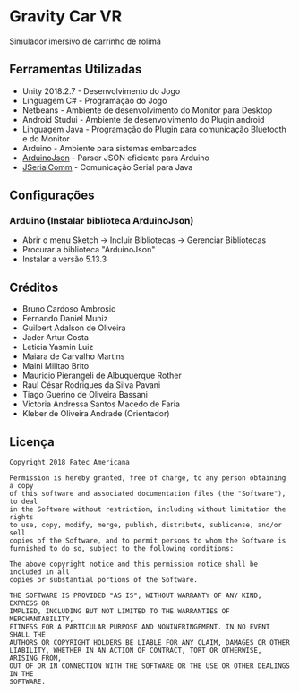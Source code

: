 # Gravity Car VR

Simulador imersivo de carrinho de rolimã

## Ferramentas Utilizadas
- Unity 2018.2.7      - Desenvolvimento do Jogo
- Linguagem C#        - Programação do Jogo
- Netbeans            - Ambiente de desenvolvimento do Monitor para Desktop
- Android Studui      - Ambiente de desenvolvimento do Plugin android
- Linguagem Java      - Programação do Plugin para comunicação Bluetooth e do Monitor
- Arduino             - Ambiente para sistemas embarcados
- [ArduinoJson](https://arduinojson.org/) - Parser JSON eficiente para Arduino
- [JSerialComm](http://fazecast.github.io/jSerialComm/) - Comunicação Serial para Java


## Configurações

### Arduino (Instalar biblioteca ArduinoJson)

* Abrir o menu Sketch -> Incluir Bibliotecas -> Gerenciar Bibliotecas
* Procurar a biblioteca "ArduinoJson"
* Instalar a versão 5.13.3


Créditos
----

- Bruno Cardoso Ambrosio
- Fernando Daniel Muniz
- Guilbert Adalson de Oliveira
- Jader Artur Costa
- Leticia Yasmin Luiz
- Maiara de Carvalho Martins
- Maini Militao Brito
- Mauricio Pierangeli de Albuquerque Rother
- Raul César Rodrigues da Silva Pavani
- Tiago Guerino de Oliveira Bassani
- Victoria Andressa Santos Macedo de Faria
- Kleber de Oliveira Andrade (Orientador)

Licença
----

    Copyright 2018 Fatec Americana
    
    Permission is hereby granted, free of charge, to any person obtaining a copy
    of this software and associated documentation files (the "Software"), to deal
    in the Software without restriction, including without limitation the rights
    to use, copy, modify, merge, publish, distribute, sublicense, and/or sell
    copies of the Software, and to permit persons to whom the Software is
    furnished to do so, subject to the following conditions:
    
    The above copyright notice and this permission notice shall be included in all
    copies or substantial portions of the Software.
    
    THE SOFTWARE IS PROVIDED "AS IS", WITHOUT WARRANTY OF ANY KIND, EXPRESS OR
    IMPLIED, INCLUDING BUT NOT LIMITED TO THE WARRANTIES OF MERCHANTABILITY,
    FITNESS FOR A PARTICULAR PURPOSE AND NONINFRINGEMENT. IN NO EVENT SHALL THE
    AUTHORS OR COPYRIGHT HOLDERS BE LIABLE FOR ANY CLAIM, DAMAGES OR OTHER
    LIABILITY, WHETHER IN AN ACTION OF CONTRACT, TORT OR OTHERWISE, ARISING FROM,
    OUT OF OR IN CONNECTION WITH THE SOFTWARE OR THE USE OR OTHER DEALINGS IN THE
    SOFTWARE.
